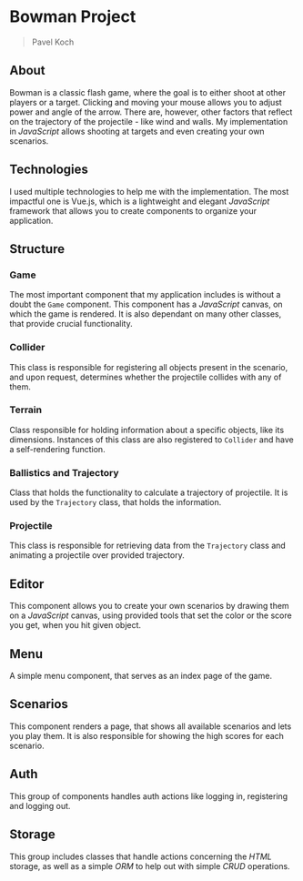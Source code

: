 # Bowman Project
> Pavel Koch

## About
Bowman is a classic flash game, where the goal is to either shoot at other players or a target. Clicking and moving your mouse allows you to adjust power and angle of the arrow. There are, however, other factors that reflect on the trajectory of the projectile - like wind and walls. My implementation in _JavaScript_ allows shooting at targets and even creating your own scenarios.

## Technologies
I used multiple technologies to help me with the implementation. The most impactful one is Vue.js, which is a lightweight and elegant _JavaScript_ framework that allows you to create components to organize your application.

## Structure
### Game
The most important component that my application includes is without a doubt the `Game` component. This component has a _JavaScript_ canvas, on which the game is rendered. It is also dependant on many other classes, that provide crucial functionality.
### Collider
This class is responsible for registering all objects present in the scenario, and upon request, determines whether the projectile collides with any of them.
### Terrain
Class responsible for holding information about a specific objects, like its dimensions. Instances of this class are also registered to `Collider` and have a self-rendering function.
### Ballistics and Trajectory
Class that holds the functionality to calculate a trajectory of projectile. It is used by the `Trajectory` class, that holds the information.
### Projectile
This class is responsible for retrieving data from the `Trajectory` class and animating a projectile over provided trajectory.

## Editor
This component allows you to create your own scenarios by drawing them on a _JavaScript_ canvas, using provided tools that set the color or the score you get, when you hit given object.


## Menu
A simple menu component, that serves as an index page of the game.


## Scenarios
This component renders a page, that shows all available scenarios and lets you play them. It is also responsible for showing the high scores for each scenario.


## Auth
This group of components handles auth actions like logging in, registering and logging out.


## Storage
This group includes classes that handle actions concerning the _HTML_ storage, as well as a simple _ORM_ to help out with simple _CRUD_ operations.
